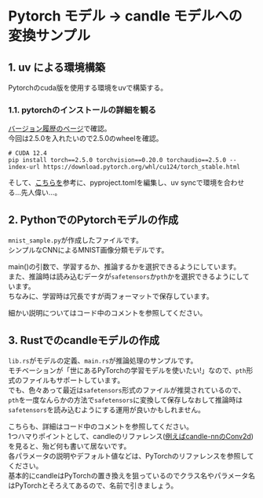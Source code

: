 # Pytorch モデル → candle モデルへの変換サンプル

## 1. uv による環境構築
Pytorchのcuda版を使用する環境をuvで構築する。  

### 1.1. pytorchのインストールの詳細を観る
[バージョン履歴のページ](https://pytorch.org/get-started/previous-versions/)で確認。  
今回は2.5.0を入れたいので2.5.0のwheelを確認。  

```
# CUDA 12.4
pip install torch==2.5.0 torchvision==0.20.0 torchaudio==2.5.0 --index-url https://download.pytorch.org/whl/cu124/torch_stable.html
```

そして、[こちらを](https://zenn.dev/mjun0812/articles/b32f870bb3cdbf)参考に、pyproject.tomlを編集し、uv syncで環境を合わせる…先人偉い…。  

## 2. PythonでのPytorchモデルの作成
`mnist_sample.py`が作成したファイルです。  
シンプルなCNNによるMNIST画像分類モデルです。  

main()の引数で、学習するか、推論するかを選択できるようにしています。  
また、推論時は読み込むデータが`safetensors`か`pth`かを選択できるようにしています。  
ちなみに、学習時は冗長ですが両フォーマットで保存しています。  

細かい説明についてはコード中のコメントを参照してください。

## 3. Rustでのcandleモデルの作成
`lib.rs`がモデルの定義、`main.rs`が推論処理のサンプルです。  
モチベーションが「世にあるPyTorchの学習モデルを使いたい!」なので、`pth`形式のファイルもサポートしています。  
でも、色々あって最近は`safetensors`形式のファイルが推奨されているので、`pth`を一度なんらかの方法で`safetensors`に変換して保存しなおして推論時は`safetensors`を読み込むようにする運用が良いかもしれません。  

こちらも、詳細はコード中のコメントを参照してください。  
1つハマりポイントとして、candleのリファレンス([例えばcandle-nnのConv2d](https://docs.rs/candle-nn/latest/candle_nn/conv/struct.Conv2d.html))を見ると、殆ど何も書いて居ないです。  
各パラメータの説明やデフォルト値などは、PyTorchのリファレンスを参照してください。  
基本的にcandleはPyTorchの置き換えを狙っているのでクラス名やパラメータ名はPyTorchとそろえてあるので、名前で引きましょう。  
